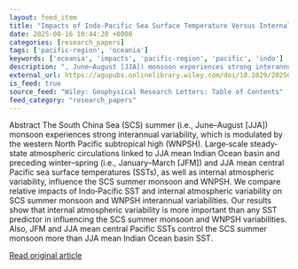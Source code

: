 ```yaml
---
layout: feed_item
title: "Impacts of Indo‐Pacific Sea Surface Temperature Versus Internal Atmospheric Variability on the South China Sea Summer Monsoon"
date: 2025-08-16 10:44:20 +0000
categories: [research_papers]
tags: ['pacific-region', 'oceania']
keywords: ['oceania', 'impacts', 'pacific-region', 'pacific', 'indo']
description: ", June–August [JJA]) monsoon experiences strong interannual variability, which is modulated by the western North Pacific subtropical high (WNPSH)"
external_url: https://agupubs.onlinelibrary.wiley.com/doi/10.1029/2025GL117215?af=R
is_feed: true
source_feed: "Wiley: Geophysical Research Letters: Table of Contents"
feed_category: "research_papers"
---
```


Abstract The South China Sea (SCS) summer (i.e., June–August [JJA]) monsoon experiences strong interannual variability, which is modulated by the western North Pacific subtropical high (WNPSH). Large‐scale steady‐state atmospheric circulations linked to JJA mean Indian Ocean basin and preceding winter–spring (i.e., January–March [JFM]) and JJA mean central Pacific sea surface temperatures (SSTs), as well as internal atmospheric variability, influence the SCS summer monsoon and WNPSH. We compare relative impacts of Indo‐Pacific SST and internal atmospheric variability on SCS summer monsoon and WNPSH interannual variabilities. Our results show that internal atmospheric variability is more important than any SST predictor in influencing the SCS summer monsoon and WNPSH variabilities. Also, JFM and JJA mean central Pacific SSTs control the SCS summer monsoon more than JJA mean Indian Ocean basin SST.

[Read original article](https://agupubs.onlinelibrary.wiley.com/doi/10.1029/2025GL117215?af=R)
